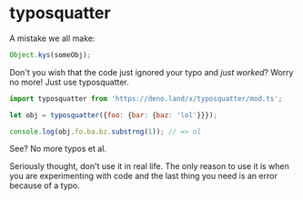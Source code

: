 # typosquatter

A mistake we all make:

```js
Object.kys(someObj);
```

Don't you wish that the code just ignored your typo and _just worked_?
Worry no more! Just use typosquatter.

```js
import typosquatter from 'https://deno.land/x/typosquatter/mod.ts';

let obj = typosquatter({foo: {bar: {baz: 'lol'}}});

console.log(obj.fo.ba.bz.substrng(1)); // => ol
```

See? No more typos et al.

Seriously thought, don't use it in real life. The only reason to use it is when
you are experimenting with code and the last thing you need is an error because
of a typo.
